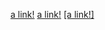 [a link!](https://forms.gle/Pz7VAp6tFyuQJD9W6)
[a link!]((https://ucsd-cse15l-w22.github.io/week/week3/))
[[a link!]](https://ucsd-cse15l-w22.github.io/week/week3/)
